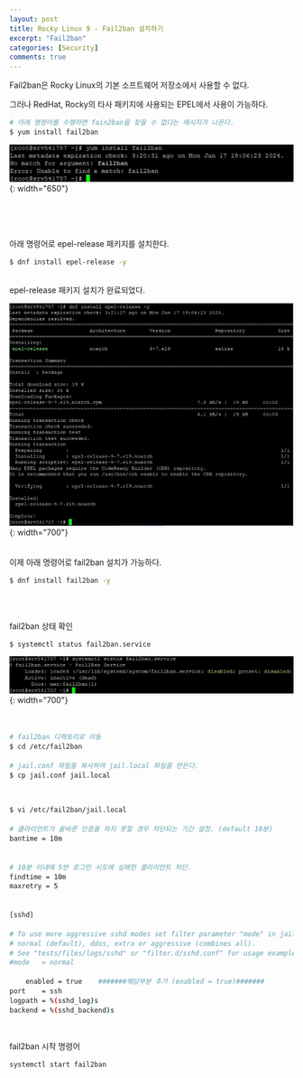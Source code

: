 ```yaml
---
layout: post
title: Rocky Linux 9 - Fail2ban 설치하기
excerpt: "Fail2ban"
categories: [Security]
comments: true
---
```


Fail2ban은 Rocky Linux의 기본 소프트웨어 저장소에서 사용할 수 없다.

그러나 RedHat, Rocky의 타사 패키지에 사용되는 EPEL에서 사용이 가능하다.
<br/>
```bash
# 아래 명령어를 수행하면 fain2ban을 찾을 수 없다는 메시지가 나온다.
$ yum install fail2ban
```

  ![Smithsonian Image](/img/2024/240617/1.rocky9_fail2ban.jpg){: width="650"}

<br/>
<br/>
<br/>

아래 명령어로 epel-release 패키지를 설치한다.
```bash
$ dnf install epel-release -y
```

<br/>
epel-release 패키지 설치가 완료되었다.
<br/>

  ![Smithsonian Image](/img/2024/240617/2.rocky9_fail2ban.jpg){: width="700"}
<br/>
<br/>
<br/>
이제 아래 명령어로 fail2ban 설치가 가능하다.
```bash
$ dnf install fail2ban -y
```

<br/>
<br/>

fail2ban 상태 확인
```bash
$ systemctl status fail2ban.service
```
  ![Smithsonian Image](/img/2024/240617/3.rocky9_fail2ban.jpg){: width="700"}
<br/>
<br/>
<br/>

```bash
# fail2ban 디렉토리로 이동
$ cd /etc/fail2ban

# jail.conf 파일을 복사하여 jail.local 파일을 만든다.
$ cp jail.conf jail.local
```

<br/>

```bash
$ vi /etc/fail2ban/jail.local

# 클라이언트가 올바른 인증을 하지 못할 경우 차단되는 기간 설정. (default 10분)
bantime = 10m


# 10분 이내에 5번 로그인 시도에 실패한 클라이언트 차단.
findtime = 10m
maxretry = 5


[sshd]

# To use more aggressive sshd modes set filter parameter "mode" in jail.local:
# normal (default), ddos, extra or aggressive (combines all).
# See "tests/files/logs/sshd" or "filter.d/sshd.conf" for usage example and details.
#mode   = normal

    enabled = true    #######해당부분 추가 (enabled = true)#######
port    = ssh
logpath = %(sshd_log)s
backend = %(sshd_backend)s

```
<br/>

fail2ban 시작 명령어
```bash
systemctl start fail2ban
```
